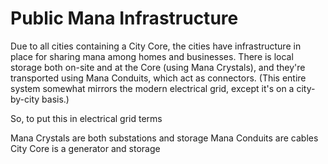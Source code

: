 # Public Mana Infrastructure

Due to all cities containing a City Core, the cities have infrastructure in place for sharing mana among homes and businesses. There is local storage both on-site and at the Core (using Mana Crystals), and they're transported using Mana Conduits, which act as connectors. (This entire system somewhat mirrors the modern electrical grid, except it's on a city-by-city basis.)

So, to put this in electrical grid terms

Mana Crystals are both substations and storage
Mana Conduits are cables
City Core is a generator and storage
